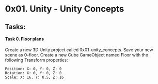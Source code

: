 # 0x01. Unity - Unity Concepts

## Tasks:

#### Task 0. Floor plans
Create a new 3D Unity project called 0x01-unity_concepts. Save your new scene as 0-floor. Create a new Cube GameObject named Floor with the following Transform properties:

    Position: X: 0, Y: 0, Z: 0
    Rotation: X: 0, Y: 0, Z: 0
    Scale: X: 16, Y: 0.5, Z: 16
